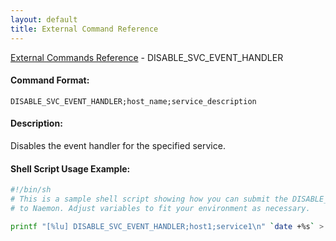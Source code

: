 ```yaml
---
layout: default
title: External Command Reference
---
```


<!--
************************************************
* AUTO GENERATED PAGE - USE ./update SCRIPT
************************************************
-->

<span class="glyphicon glyphicon-arrow-up"></span><a href="index.html"> External Commands Reference</a> - DISABLE_SVC_EVENT_HANDLER<br>


#### Command Format:

`DISABLE_SVC_EVENT_HANDLER;host_name;service_description`

#### Description:

Disables the event handler for the specified service.

#### Shell Script Usage Example:

```sh
#!/bin/sh
# This is a sample shell script showing how you can submit the DISABLE_SVC_EVENT_HANDLER command
# to Naemon. Adjust variables to fit your environment as necessary.

printf "[%lu] DISABLE_SVC_EVENT_HANDLER;host1;service1\n" `date +%s` > /var/lib/naemon/naemon.cmd
```



